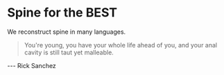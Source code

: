 # Spine for the BEST

We reconstruct spine in many languages.

> You're young, you have your whole life ahead of you, and your anal cavity is still taut yet malleable. 

--- Rick Sanchez 

